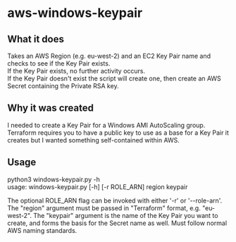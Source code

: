 # aws-windows-keypair

## What it does
Takes an AWS Region (e.g. eu-west-2) and an EC2 Key Pair name and checks to see if the Key Pair exists.  
If the Key Pair exists, no further activity occurs.  
If the Key Pair doesn't exist the script will create one, then create an AWS Secret containing the Private RSA key.  

## Why it was created
I needed to create a Key Pair for a Windows AMI AutoScaling group. Terraform requires you to have a public key to use as a base for a Key Pair it creates but I wanted something self-contained within AWS.  

## Usage
python3 windows-keypair.py -h                                                                 
usage: windows-keypair.py [-h] [-r ROLE_ARN] region keypair

The optional ROLE_ARN flag can be invoked with either '-r' or '--role-arn'.
The "region" argument must be passed in "Terraform" format, e.g. "eu-west-2".
The "keypair" argument is the name of the Key Pair you want to create, and forms the basis for the Secret name as well. Must follow normal AWS naming standards.
